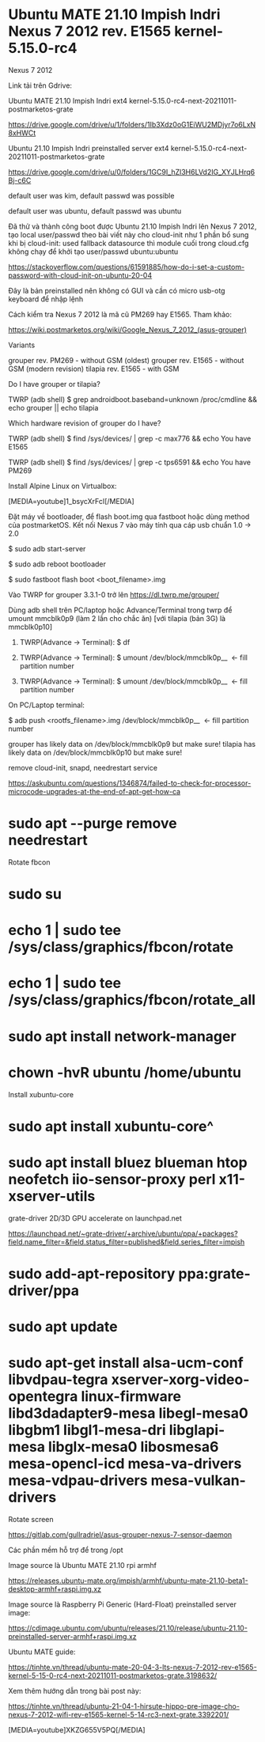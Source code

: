 # Ubuntu MATE 21.10 Impish Indri Nexus 7 2012 rev. E1565 kernel-5.15.0-rc4
Nexus 7 2012

Link tải trên Gdrive:



Ubuntu MATE 21.10 Impish Indri ext4 kernel-5.15.0-rc4-next-20211011-postmarketos-grate

https://drive.google.com/drive/u/1/folders/1Ib3Xdz0oG1EiWU2MDjyr7o6LxN8xHWCt



Ubuntu 21.10 Impish Indri preinstalled server ext4 kernel-5.15.0-rc4-next-20211011-postmarketos-grate

https://drive.google.com/drive/u/0/folders/1GC9I_hZl3H6LVd2IG_XYJLHrq6Bj-c6C



default user was kim, default passwd was possible



default user was ubuntu, default passwd was ubuntu



Đã thử và thành công boot được Ubuntu 21.10 Impish Indri lên Nexus 7 2012, tạo local user/passwd theo bài viết này cho cloud-init như 1 phần bổ sung khi bị cloud-init: used fallback datasource thì module cuối trong cloud.cfg không chạy để khởi tạo user/passwd ubuntu:ubuntu

https://stackoverflow.com/questions/61591885/how-do-i-set-a-custom-password-with-cloud-init-on-ubuntu-20-04



Đây là bản preinstalled nên không có GUI và cần có micro usb-otg keyboard để nhập lệnh



Cách kiểm tra Nexus 7 2012 là mã cũ PM269 hay E1565. Tham khảo:

https://wiki.postmarketos.org/wiki/Google_Nexus_7_2012_(asus-grouper)



Variants

grouper rev. PM269 - without GSM (oldest)
grouper rev. E1565 - without GSM (modern revision)
tilapia rev. E1565 - with GSM



Do I have grouper or tilapia?



TWRP (adb shell) $ grep androidboot.baseband=unknown /proc/cmdline && echo grouper || echo tilapia



Which hardware revision of grouper do I have?





TWRP (adb shell) $ find /sys/devices/ | grep -c max776 && echo You have E1565



TWRP (adb shell) $ find /sys/devices/ | grep -c tps6591 && echo You have PM269



Install Alpine Linux on Virtualbox:

[MEDIA=youtube]1_bsycXrFcI[/MEDIA]



Đặt máy về bootloader, để flash boot.img qua fastboot hoặc dùng method của postmarketOS. Kết nối Nexus 7 vào máy tính qua cáp usb chuẩn 1.0 → 2.0



$ sudo adb start-server



$ sudo adb reboot bootloader



$ sudo fastboot flash boot <boot_filename>.img



Vào TWRP for grouper 3.3.1-0 trở lên https://dl.twrp.me/grouper/

Dùng adb shell trên PC/laptop hoặc Advance/Terminal trong twrp để umount mmcblk0p9 (làm 2 lần cho chắc ăn) [với tilapia (bản 3G) là mmcblk0p10]



1. TWRP(Advance → Terminal): $ df

2. TWRP(Advance → Terminal): $ umount /dev/block/mmcblk0p__  <- fill partition number

3. TWRP(Advance → Terminal): $ umount /dev/block/mmcblk0p__  <- fill partition number



On PC/Laptop terminal:



$ adb push <rootfs_filename>.img /dev/block/mmcblk0p__  <- fill partition number



grouper has likely data on /dev/block/mmcblk0p9 but make sure!
tilapia has likely data on /dev/block/mmcblk0p10 but make sure!



remove cloud-init, snapd, needrestart service

https://askubuntu.com/questions/1346874/failed-to-check-for-processor-microcode-upgrades-at-the-end-of-apt-get-how-ca



# sudo apt --purge remove  needrestart



Rotate fbcon



# sudo su



# echo 1 | sudo tee /sys/class/graphics/fbcon/rotate



# echo 1 | sudo tee /sys/class/graphics/fbcon/rotate_all



# sudo apt install network-manager



# chown -hvR ubuntu /home/ubuntu



Install xubuntu-core



# sudo apt install xubuntu-core^



# sudo apt install bluez blueman htop neofetch iio-sensor-proxy perl x11-xserver-utils



grate-driver 2D/3D GPU accelerate on launchpad.net

https://launchpad.net/~grate-driver/+archive/ubuntu/ppa/+packages?field.name_filter=&field.status_filter=published&field.series_filter=impish



# sudo add-apt-repository ppa:grate-driver/ppa



# sudo apt update



# sudo apt-get install alsa-ucm-conf libvdpau-tegra xserver-xorg-video-opentegra linux-firmware libd3dadapter9-mesa libegl-mesa0 libgbm1 libgl1-mesa-dri libglapi-mesa libglx-mesa0 libosmesa6 mesa-opencl-icd mesa-va-drivers mesa-vdpau-drivers mesa-vulkan-drivers



Rotate screen

https://gitlab.com/gullradriel/asus-grouper-nexus-7-sensor-daemon



Các phần mềm hỗ trợ để trong /opt



Image source là Ubuntu MATE 21.10 rpi armhf

https://releases.ubuntu-mate.org/impish/armhf/ubuntu-mate-21.10-beta1-desktop-armhf+raspi.img.xz



Image source là Raspberry Pi Generic (Hard-Float) preinstalled server image:

https://cdimage.ubuntu.com/ubuntu/releases/21.10/release/ubuntu-21.10-preinstalled-server-armhf+raspi.img.xz



Ubuntu MATE guide:

https://tinhte.vn/thread/ubuntu-mate-20-04-3-lts-nexus-7-2012-rev-e1565-kernel-5-15-0-rc4-next-20211011-postmarketos-grate.3198632/



Xem thêm hướng dẫn trong bài post này:

https://tinhte.vn/thread/ubuntu-21-04-1-hirsute-hippo-pre-image-cho-nexus-7-2012-wifi-rev-e1565-kernel-5-14-rc3-next-grate.3392201/



[MEDIA=youtube]XKZG655V5PQ[/MEDIA]
